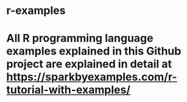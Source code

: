 # r-examples

# All R programming language examples explained in this Github project are explained in detail at https://sparkbyexamples.com/r-tutorial-with-examples/

